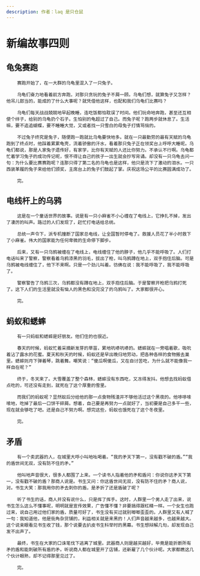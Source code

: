 ```yaml
---
description: 作者：laq 是只仓鼠
---
```


# 新编故事四则

## 龟兔赛跑

        赛跑开始了，在一大群的乌龟里混入了一只兔子。

        乌龟们奋力地看着前方奔跑，对那只贪玩的兔子不屑一顾。乌龟们想，就算兔子又怎样？他吊儿郎当的，能成的了什么大事呢？就凭借他这样，也配和我们乌龟们比赛吗？

        乌龟们每天战战兢兢地早起晚睡，连吃饭都怕耽误了时间。他们玩命地奔跑，甚至还互相使个绊子，给别的乌龟扔个石子。生怕别的龟超过了自己。而兔子呢？跑两步就休息了。生活嘛，要不追追蝴蝶，要不睡睡大觉，又或者找一只雪白的母兔子打情骂俏的。

        不过兔子终究是兔子，随便跑一跑就比乌龟要快地多。就在一只最勤劳的最有天赋的乌龟跑到了终点时，他踩着累累龟壳，流着骄傲的汗水，看着那只兔子正在领奖台上呼呼大睡呢。乌龟们都说，那是人家兔子遗传好，有家学，比你有天赋的人还比你努力。不承认不行啊。乌龟都忙着学习兔子的成功传记呢，恨不得让自己的孩子一出生就会抄写背诵。却没有一只乌龟去问一句：为什么要比赛赛跑呢？连那只得了第二名的乌龟也是这样，他只是流下了激动的泪水。一只西装革履的兔子来给他们颁奖，主席台上的兔子们鼓起了掌。庆祝这场公平的比赛圆满成功了。

        完。

## 电线杆上的乌鸦

        这是在一个童话世界的故事。说是有一只小麻雀不小心缠在了电线上，它挣扎不掉，发出了凄厉的叫声。路过的人们发现了，赶忙打电话给总统。

        总统一声令下，派专机撞断了国家总电线，让全国暂时停电了。救援人员花了半小时救下了小麻雀。伟大的国家能为任何卑微的生命停下脚步。

        后来，又有一只乌鸦被缠在了电线上，电线缠住了他的脖子，他几乎不能呼吸了。人们打电话叫来了警察，警察看着乌鸦漆黑的羽毛，拔出了枪，叫乌鸦蹲在地上，双手抱住后脑。可是乌鸦被电线缠住了，他下不来啊。只是一个劲儿叫着。彷佛在说：我不能呼吸了，我不能呼吸了。

        警察警告了乌鸦三次，乌鸦都没有蹲在地上，双手抱住后脑。于是警察开枪把乌鸦打死了。这下人们的生活里就没有恼人的黑色和没完没了的乌鸦叫了。大家都很开心。

        完。

## 蚂蚁和蟋蟀

        有一只蚂蚁和蟋蟀是好朋友。他们住的也很近。

        春天的时候，蚂蚁忙着采摘新发芽的草苗，累地吭哧吭哧的。蟋蟀就在一旁唱着歌，吸吮着沾了露水的花蜜。夏天和秋天的时候，蚂蚁还是早出晚归地劳动，把各种各样的食物搬去巢里。蟋蟀则月下弹着琴，跳着舞。嘲笑说：“傻瓜啊傻瓜，又在自讨苦吃，为什么就不能像我一样自在呢？”

        终于，冬天来了。大雪覆盖了整个森林，蟋蟀没有东西吃，又冻得发抖。他想去找蚂蚁借点吃的，可还没有走到，就死在了这个厚重的雪里。

        而我们的蚂蚁呢？显然蚁后分给他的那一点食物残渣并不够他活过这个黑夜的。他哆哆嗦嗦地，吃掉了最后一口饼干碎屑。想着，自己要是再努力一点就好了，当初要是自己多干一些，现在就会够吃了吧。还是自己不努力啊。想完这些，蚂蚁也饿死在了这个冬夜里。

        完。

## 矛盾

        有一个卖武器的人，在城里大呼小叫地吆喝着。“我的矛天下第一，没有戳不破的盾。”“我的盾世间无双，没有防不住的矛。”

        他叫地声音很大，很多人都围了上来。一个读书人指着他的矛和盾问：你说你这矛天下第一，没有戳不破的盾？那商人说是。书生又问：你这盾世间无双，没有防不住的矛？商人说，对。书生大笑：那我用你的矛去刺你的盾，是矛折了还是盾破了呢？

        听了书生的话，商人并没有说什么，只是挥了挥手。这时，人群里一个男人走了出来，说书生怎么这么不懂事呢，明明就是宣传效果，广告懂不懂？非要搞得跟杠精一样。一个女生也跑过来，说自己用过他们家的盾，质量可好了，书生没有买过就别唧唧歪歪的。人群里又有人喊了一句：我知道他，他是街角杂货铺的，利益相关就是来黑的！人们声音越来越多，也越来越大。这个说亲眼看见书生收了钱，那个说要去扒皮书生科举时的黑幕。书生想辩解几句，却发现自己发不出声了。

        最终，书生在大家的口诛笔伐下逃离了城里。武器商人则是越买越好，毕竟是能折断所有矛的盾和能刺破所有盾的矛。听说商人都在城里开了店铺，还新雇了几个伙计呢。大家都瞧这几个伙计眼熟，却不记得那里见过了。

        完。



